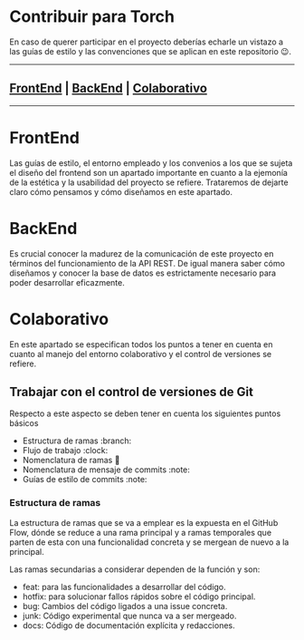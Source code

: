 # Contribuir para Torch 
En caso de querer participar en el proyecto deberías echarle un vistazo a las guías de estilo y las convenciones que se aplican en este repositorio :wink:. 
***
## [FrontEnd](#FrontEnd) | [BackEnd](#BackEnd) | [Colaborativo](#Colaborativo) 
***

# FrontEnd
Las guías de estilo, el entorno empleado y los convenios a los que se sujeta el diseño del frontend son un apartado importante en cuanto a la ejemonía de la estética y la usabilidad del proyecto se refiere. Trataremos de dejarte claro cómo pensamos y cómo diseñamos en este apartado.

# BackEnd
Es crucial conocer la madurez de la comunicación de este proyecto en términos del funcionamiento de la API REST. De igual manera saber cómo diseñamos y conocer la base de datos es estrictamente necesario para poder desarrollar eficazmente.

# Colaborativo
En este apartado se especifican todos los puntos a tener en cuenta en cuanto al manejo del entorno colaborativo y el control de versiones se refiere.

## **Trabajar con el control de versiones de Git**
Respecto a este aspecto se deben tener en cuenta los siguientes puntos básicos
- Estructura de ramas :branch:
- Flujo de trabajo :clock:
- Nomenclatura de ramas :book:
- Nomenclatura de mensaje de commits :note:
- Guías de estilo de commits :note:
### **Estructura de ramas**
La estructura de ramas que se va a emplear es la expuesta en el GitHub Flow, dónde se reduce a una rama principal y a ramas temporales que parten de esta con una funcionalidad concreta y se mergean de nuevo a la principal.

Las ramas secundarias a considerar dependen de la función y son:
  - feat: para las funcionalidades a desarrollar del código.
  - hotfix: para solucionar fallos rápidos sobre el código principal.
  - bug: Cambios del código ligados a una issue concreta.
  - junk: Código experimental que nunca va a ser mergeado.
  - docs: Código de documentación explícita y redacciones. 